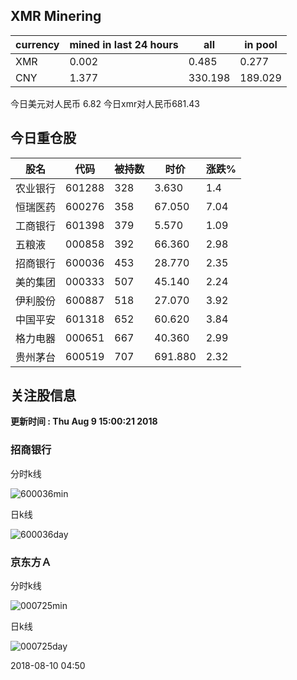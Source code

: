 ## XMR Minering

|currency|mined in last 24 hours|all|in pool|
|---|---|---|---|
|XMR|0.002|0.485|0.277|
|CNY|1.377|330.198|189.029|

今日美元对人民币 6.82	今日xmr对人民币681.43


## 今日重仓股 

|股名|代码|被持数|时价|涨跌%|
|---|---|---|---|---|
|农业银行|601288|328|3.630|1.4|
|恒瑞医药|600276|358|67.050|7.04|
|工商银行|601398|379|5.570|1.09|
|五粮液|000858|392|66.360|2.98|
|招商银行|600036|453|28.770|2.35|
|美的集团|000333|507|45.140|2.24|
|伊利股份|600887|518|27.070|3.92|
|中国平安|601318|652|60.620|3.84|
|格力电器|000651|667|40.360|2.99|
|贵州茅台|600519|707|691.880|2.32|

## 关注股信息
**更新时间 : Thu Aug  9 15:00:21 2018**
### 招商银行 
分时k线

![600036min](http://image.sinajs.cn/newchart/min/n/sh600036.gif)

日k线

![600036day](http://image.sinajs.cn/newchart/daily/n/sh600036.gif)

### 京东方Ａ 
分时k线

![000725min](http://image.sinajs.cn/newchart/min/n/sz000725.gif)

日k线

![000725day](http://image.sinajs.cn/newchart/daily/n/sz000725.gif)

2018-08-10 04:50